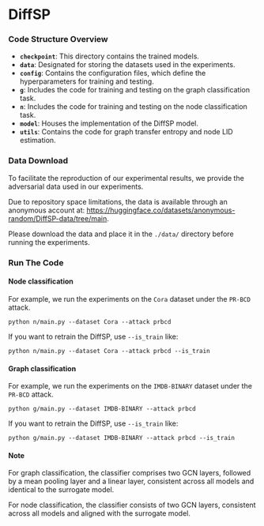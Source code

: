 # DiffSP

### Code Structure Overview

* **`checkpoint`**: This directory contains the trained models.
* **`data`**: Designated for storing the datasets used in the experiments.
* **`config`**: Contains the configuration files, which define the hyperparameters for training and testing.
* **`g`**: Includes the code for training and testing on the graph classification task.
* **`n`**: Includes the code for training and testing on the node classification task.
* **`model`**: Houses the implementation of the DiffSP model.
* **`utils`**: Contains the code for graph transfer entropy and node LID estimation.

### Data Download

To facilitate the reproduction of our experimental results, we provide the adversarial data used in our experiments.

Due to repository space limitations, the data is available through an anonymous account at: https://huggingface.co/datasets/anonymous-random/DiffSP-data/tree/main.

Please download the data and place it in the `./data/` directory before running the experiments.

### Run The Code

#### Node classification

For example, we run the experiments on the `Cora` dataset under the `PR-BCD` attack.

```
python n/main.py --dataset Cora --attack prbcd
```

If you want to retrain the DiffSP, use `--is_train` like:

```
python n/main.py --dataset Cora --attack prbcd --is_train
```

#### Graph classification

For example, we run the experiments on the `IMDB-BINARY` dataset under the `PR-BCD` attack.

```
python g/main.py --dataset IMDB-BINARY --attack prbcd
```

If you want to retrain the DiffSP, use `--is_train` like:

```
python g/main.py --dataset IMDB-BINARY --attack prbcd --is_train
```

#### Note

For graph classification, the classifier comprises two GCN layers, followed by a mean pooling layer and a linear layer, consistent across all models and identical to the surrogate model.

For node classification, the classifier consists of two GCN layers, consistent across all models and aligned with the surrogate model.
